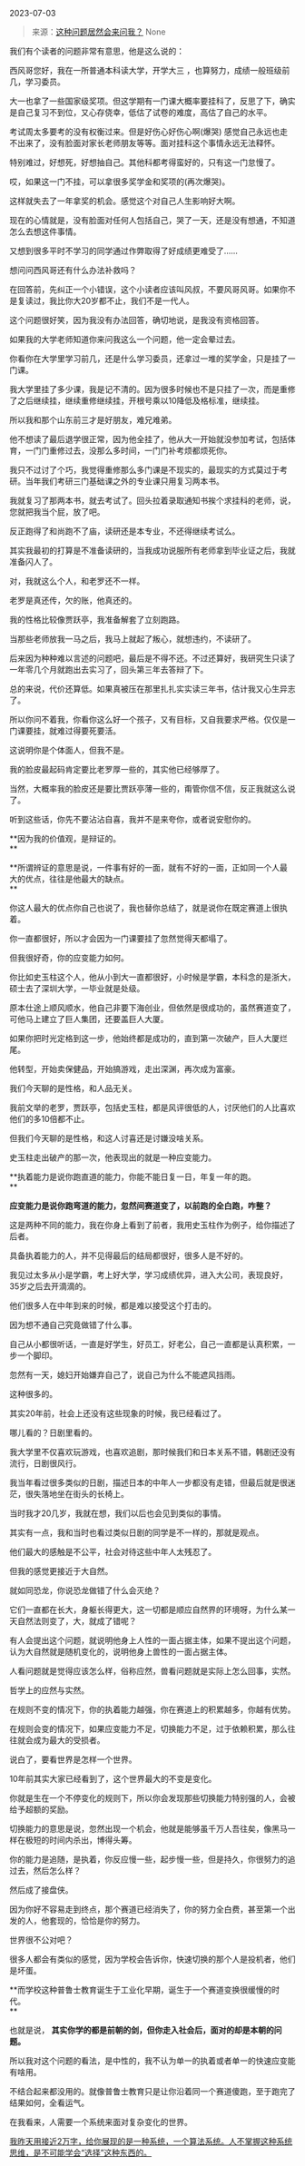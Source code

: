 2023-07-03

> 来源：[这种问题居然会来问我？](http://mp.weixin.qq.com/s?__biz=MzU0MjYwNDU2Mw==&amp;mid=2247511484&amp;idx=1&amp;sn=642b206ce2e171098b4ca8a6ceee54e1&amp;chksm=fb1ac1c0cc6d48d64a0da30915c27e2bd214e11d2b4cb3051722201b5ec87df6e6ba1abbde28&amp;scene=127#wechat_redirect)
> None

我们有个读者的问题非常有意思，他是这么说的：  

西风哥您好，我在一所普通本科读大学，开学大三 ，也算努力，成绩一般班级前几，学习委员。

大一也拿了一些国家级奖项。但这学期有一门课大概率要挂科了，反思了下，确实是自己复习不到位，又心存侥幸，低估了试卷的难度，高估了自己的水平。

考试周太多要考的没有权衡过来。但是好伤心好伤心啊(爆哭) 感觉自己永远也走不出来了，没有脸面对家长老师朋友等等。面对挂科这个事情永远无法释怀。

特别难过，好想死，好想抽自己。其他科都考得蛮好的，只有这一门怠慢了。

哎，如果这一门不挂，可以拿很多奖学金和奖项的(再次爆哭)。

这样就失去了一年拿奖的机会。感觉这个对自己人生影响好大啊。

现在的心情就是，没有脸面对任何人包括自己，哭了一天，还是没有想通，不知道怎么去想这件事情。

又想到很多平时不学习的同学通过作弊取得了好成绩更难受了……

想问问西风哥还有什么办法补救吗？

在回答前，先纠正一个小错误，这个小读者应该叫风叔，不要风哥风哥。如果你不是复读过，我比你大20岁都不止，我们不是一代人。

这个问题很好笑，因为我没有办法回答，确切地说，是我没有资格回答。  

如果我的大学老师知道你来问我这么一个问题，他一定会晕过去。  

你看你在大学里学习前几，还是什么学习委员，还拿过一堆的奖学金，只是挂了一门课。  

我大学里挂了多少课，我是记不清的。因为很多时候也不是只挂了一次，而是重修了之后继续挂，继续重修继续挂，开根号乘以10降低及格标准，继续挂。

所以我和那个山东前三才是好朋友，难兄难弟。  

他不想读了最后退学很正常，因为他全挂了，他从大一开始就没参加考试，包括体育，一门门重修过去，没那么多时间，一门门补考烦都烦死你。  

我只不过讨了个巧，我觉得重修那么多门课是不现实的，最现实的方式莫过于考研。当年我们考研三门基础课之外的专业课只用复习两本书。  

我就复习了那两本书，就去考试了。回头拉着录取通知书挨个求挂科的老师，说，您就把我当个屁，放了吧。  

反正跑得了和尚跑不了庙，读研还是本专业，不还得继续考试么。  

其实我最初的打算是不准备读研的，当我成功说服所有老师拿到毕业证之后，我就准备闪人了。  

对，我就这么个人，和老罗还不一样。  

老罗是真还传，欠的账，他真还的。

我的性格比较像贾跃亭，我准备解套了立刻跑路。

当那些老师放我一马之后，我马上就起了叛心，就想违约，不读研了。  

后来因为种种难以言述的问题吧，最后是不得不还。不过还算好，我研究生只读了一年零几个月就跑出去实习了，回头第三年去答辩了下。

总的来说，代价还算低。如果真被压在那里扎扎实实读三年书，估计我又心生异志了。  

所以你问不着我，你看你这么好一个孩子，又有目标，又自我要求严格。仅仅是一门课要挂，就难过得要死要活。

这说明你是个体面人，但我不是。

我的脸皮最起码肯定要比老罗厚一些的，其实他已经够厚了。  

当然，大概率我的脸皮还是要比贾跃亭薄一些的，甭管你信不信，反正我就这么说了。

听到这些话，你先不要沾沾自喜，我并不是来夸你，或者说安慰你的。  

 **因为我的价值观，是辩证的。  
**

 **所谓辨证的意思是说，一件事有好的一面，就有不好的一面，正如同一个人最大的优点，往往是他最大的缺点。  
**

你这人最大的优点你自己也说了，我也替你总结了，就是说你在既定赛道上很执着。  

你一直都很好，所以才会因为一门课要挂了忽然觉得天都塌了。  

但我很好奇，你的应变能力如何。  

你比如史玉柱这个人，他从小到大一直都很好，小时候是学霸，本科念的是浙大，硕士去了深圳大学，一毕业就是处级。  

原本仕途上顺风顺水，他自己非要下海创业，但依然是很成功的，虽然赛道变了，可他马上建立了巨人集团，还要盖巨人大厦。

如果你把时光定格到这一步，他始终都是成功的，直到第一次破产，巨人大厦烂尾。  

他转型，开始卖保健品，开始搞游戏，走出深渊，再次成为富豪。  

我们今天聊的是性格，和人品无关。

我前文举的老罗，贾跃亭，包括史玉柱，都是风评很低的人，讨厌他们的人比喜欢他们的多10倍都不止。

但我们今天聊的是性格，和这人讨喜还是讨嫌没啥关系。  

史玉柱走出破产的那一次，他表现出的就是一种应变能力。  

 **执着能力是说你跑直道的能力，你能不能日复一日，年复一年的跑。  
**

 **应变能力是说你跑弯道的能力，忽然间赛道变了，以前跑的全白跑，咋整？**

这是两种不同的能力，我在你身上看到了前者，我用史玉柱作为例子，给你描述了后者。  

具备执着能力的人，并不见得最后的结局都很好，很多人是不好的。  

我见过太多从小是学霸，考上好大学，学习成绩优异，进入大公司，表现良好，35岁之后去开滴滴的。  

他们很多人在中年到来的时候，都是难以接受这个打击的。  

因为想不通自己究竟做错了什么事。  

自己从小都很听话，一直是好学生，好员工，好老公，自己一直都是认真积累，一步一个脚印。  

忽然有一天，媳妇开始嫌弃自己了，说自己为什么不能遮风挡雨。  

这种很多的。  

其实20年前，社会上还没有这些现象的时候，我已经看过了。  

哪儿看的？日剧里看的。

我大学里不仅喜欢玩游戏，也喜欢追剧，那时候我们和日本关系不错，韩剧还没有流行，日剧很风行。  

我当年看过很多类似的日剧，描述日本的中年人一步都没有走错，但最后就是很迷茫，很失落地坐在街头的长椅上。

当时我才20几岁，我就在想，我们以后也会见到类似的事情。  

其实有一点，我和当时也看过类似日剧的同学是不一样的，那就是观点。  

他们最大的感触是不公平，社会对待这些中年人太残忍了。  

但我的感觉更接近于大自然。  

就如同恐龙，你说恐龙做错了什么会灭绝？  

它们一直都在长大，身躯长得更大，这一切都是顺应自然界的环境呀，为什么某一天自然法则变了，大，就成了错呢？  

有人会提出这个问题，就说明他身上人性的一面占据主体，如果不提出这个问题，认为大自然就是随机变化的，说明他身上兽性的一面占据主体。

人看问题就是觉得应该怎么样，俗称应然，兽看问题就是实际上怎么回事，实然。  

哲学上的应然与实然。

在规则不变的情况下，你的执着能力越强，你在赛道上的积累越多，你越有优势。  

在规则会变的情况下，如果应变能力不足，切换能力不足，过于依赖积累，那么往往就会成为最大的受损者。

说白了，要看世界是怎样一个世界。  

10年前其实大家已经看到了，这个世界最大的不变是变化。  

你就是生在一个不停变化的规则下，所以你会发现那些切换能力特别强的人，会被给予超额的奖励。  

切换能力的意思是说，忽然出现一个机会，他就是能够虽千万人吾往矣，像黑马一样在极短的时间内杀出，博得头筹。  

你的能力是追随，是执着，你反应慢一些，起步慢一些，但是持久，你很努力的追过去，然后怎么样？  

然后成了接盘侠。

因为你好不容易走到终点，那个赛道已经消失了，你的努力全白费，甚至第一个出发的人，他套现的，恰恰是你的努力。  

世界很不公对吧？  

很多人都会有类似的感觉，因为学校会告诉你，快速切换的那个人是投机者，他们是坏蛋。  

 **而学校这种普鲁士教育诞生于工业化早期，诞生于一个赛道变换很缓慢的时代。  
**

也就是说， **其实你学的都是前朝的剑，但你走入社会后，面对的却是本朝的问题。**  

所以我对这个问题的看法，是中性的，我不认为单一的执着或者单一的快速应变能有啥用。

不结合起来都没用的。就像普鲁士教育只是让你沿着同一个赛道傻跑，至于跑完了结果如何，全看运气。

在我看来，人需要一个系统来面对复杂变化的世界。  

[我昨天用接近2万字，给你展现的是一种系统，一个算法系统。人不掌握这种系统思维，是不可能学会“选择”这种东西的。](http://mp.weixin.qq.com/s?__biz=Mzg4MTg2MzU3Mg==&mid=2247484138&idx=1&sn=9275e2389c3a93640f16a15de7db2c65&chksm=cf5e3c11f829b50720306749444e142a897e3f2b6fea69799599f2b0cb075233ba6af757dec5&scene=21#wechat_redirect)

